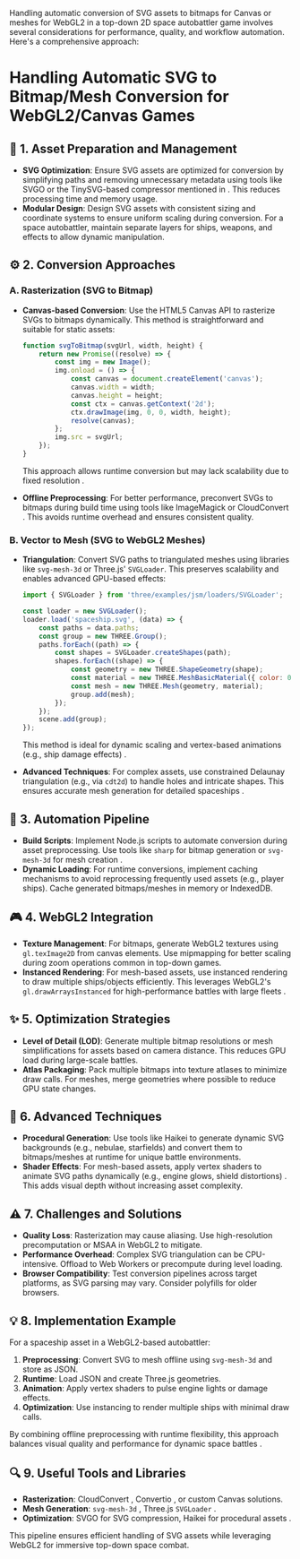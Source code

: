 Handling automatic conversion of SVG assets to bitmaps for Canvas or meshes for WebGL2 in a top-down 2D space autobattler game involves several considerations for performance, quality, and workflow automation. Here's a comprehensive approach:

# Handling Automatic SVG to Bitmap/Mesh Conversion for WebGL2/Canvas Games

## 🎯 1. **Asset Preparation and Management**
- **SVG Optimization**: Ensure SVG assets are optimized for conversion by simplifying paths and removing unnecessary metadata using tools like SVGO or the TinySVG-based compressor mentioned in . This reduces processing time and memory usage.
- **Modular Design**: Design SVG assets with consistent sizing and coordinate systems to ensure uniform scaling during conversion. For a space autobattler, maintain separate layers for ships, weapons, and effects to allow dynamic manipulation.

## ⚙️ 2. **Conversion Approaches**
### **A. Rasterization (SVG to Bitmap)**
- **Canvas-based Conversion**: Use the HTML5 Canvas API to rasterize SVGs to bitmaps dynamically. This method is straightforward and suitable for static assets:
  ```javascript
  function svgToBitmap(svgUrl, width, height) {
      return new Promise((resolve) => {
          const img = new Image();
          img.onload = () => {
              const canvas = document.createElement('canvas');
              canvas.width = width;
              canvas.height = height;
              const ctx = canvas.getContext('2d');
              ctx.drawImage(img, 0, 0, width, height);
              resolve(canvas);
          };
          img.src = svgUrl;
      });
  }
  ```
  This approach allows runtime conversion but may lack scalability due to fixed resolution .

- **Offline Preprocessing**: For better performance, preconvert SVGs to bitmaps during build time using tools like ImageMagick or CloudConvert . This avoids runtime overhead and ensures consistent quality.

### **B. Vector to Mesh (SVG to WebGL2 Meshes)**
- **Triangulation**: Convert SVG paths to triangulated meshes using libraries like `svg-mesh-3d` or Three.js' `SVGLoader`. This preserves scalability and enables advanced GPU-based effects:
  ```javascript
  import { SVGLoader } from 'three/examples/jsm/loaders/SVGLoader';

  const loader = new SVGLoader();
  loader.load('spaceship.svg', (data) => {
      const paths = data.paths;
      const group = new THREE.Group();
      paths.forEach((path) => {
          const shapes = SVGLoader.createShapes(path);
          shapes.forEach((shape) => {
              const geometry = new THREE.ShapeGeometry(shape);
              const material = new THREE.MeshBasicMaterial({ color: 0xff0000 });
              const mesh = new THREE.Mesh(geometry, material);
              group.add(mesh);
          });
      });
      scene.add(group);
  });
  ```
  This method is ideal for dynamic scaling and vertex-based animations (e.g., ship damage effects) .

- **Advanced Techniques**: For complex assets, use constrained Delaunay triangulation (e.g., via `cdt2d`) to handle holes and intricate shapes. This ensures accurate mesh generation for detailed spaceships .

## 🚀 3. **Automation Pipeline**
- **Build Scripts**: Implement Node.js scripts to automate conversion during asset preprocessing. Use tools like `sharp` for bitmap generation or `svg-mesh-3d` for mesh creation .
- **Dynamic Loading**: For runtime conversions, implement caching mechanisms to avoid reprocessing frequently used assets (e.g., player ships). Cache generated bitmaps/meshes in memory or IndexedDB.

## 🎮 4. **WebGL2 Integration**
- **Texture Management**: For bitmaps, generate WebGL2 textures using `gl.texImage2D` from canvas elements. Use mipmapping for better scaling during zoom operations common in top-down games.
- **Instanced Rendering**: For mesh-based assets, use instanced rendering to draw multiple ships/objects efficiently. This leverages WebGL2's `gl.drawArraysInstanced` for high-performance battles with large fleets .

## ✨ 5. **Optimization Strategies**
- **Level of Detail (LOD)**: Generate multiple bitmap resolutions or mesh simplifications for assets based on camera distance. This reduces GPU load during large-scale battles.
- **Atlas Packaging**: Pack multiple bitmaps into texture atlases to minimize draw calls. For meshes, merge geometries where possible to reduce GPU state changes.

## 🔧 6. **Advanced Techniques**
- **Procedural Generation**: Use tools like Haikei  to generate dynamic SVG backgrounds (e.g., nebulae, starfields) and convert them to bitmaps/meshes at runtime for unique battle environments.
- **Shader Effects**: For mesh-based assets, apply vertex shaders to animate SVG paths dynamically (e.g., engine glows, shield distortions) . This adds visual depth without increasing asset complexity.

## ⚠️ 7. **Challenges and Solutions**
- **Quality Loss**: Rasterization may cause aliasing. Use high-resolution precomputation or MSAA in WebGL2 to mitigate.
- **Performance Overhead**: Complex SVG triangulation can be CPU-intensive. Offload to Web Workers or precompute during level loading.
- **Browser Compatibility**: Test conversion pipelines across target platforms, as SVG parsing may vary. Consider polyfills for older browsers.

## 💡 8. **Implementation Example**
For a spaceship asset in a WebGL2-based autobattler:
1. **Preprocessing**: Convert SVG to mesh offline using `svg-mesh-3d` and store as JSON.
2. **Runtime**: Load JSON and create Three.js geometries.
3. **Animation**: Apply vertex shaders to pulse engine lights or damage effects.
4. **Optimization**: Use instancing to render multiple ships with minimal draw calls.

By combining offline preprocessing with runtime flexibility, this approach balances visual quality and performance for dynamic space battles .

## 🔍 9. **Useful Tools and Libraries**
- **Rasterization**: CloudConvert , Convertio , or custom Canvas solutions.
- **Mesh Generation**: `svg-mesh-3d` , Three.js `SVGLoader` .
- **Optimization**: SVGO for SVG compression, Haikei for procedural assets .

This pipeline ensures efficient handling of SVG assets while leveraging WebGL2 for immersive top-down space combat.